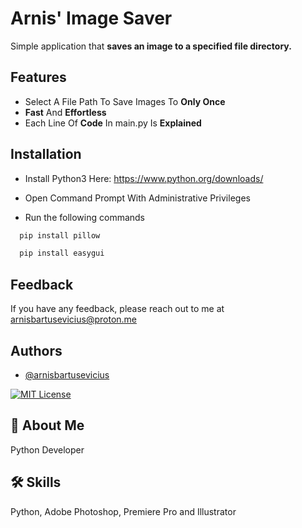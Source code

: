
# Arnis' Image Saver

Simple application that **saves an image to a specified file directory.**
## Features

- Select A File Path To Save Images To **Only Once**
- **Fast** And **Effortless**
- Each Line Of **Code** In main.py Is **Explained**
## Installation

- Install Python3 Here: https://www.python.org/downloads/

- Open Command Prompt With Administrative Privileges

- Run the following commands

```bash
  pip install pillow
```

```bash
  pip install easygui
```
## Feedback

If you have any feedback, please reach out to me at arnisbartusevicius@proton.me


## Authors

- [@arnisbartusevicius](https://github.com/arnisbartusevicius)

[![MIT License](https://img.shields.io/badge/License-MIT-green.svg)](https://choosealicense.com/licenses/mit/)


## 🚀 About Me
Python Developer


## 🛠 Skills
Python, Adobe Photoshop, Premiere Pro and Illustrator

